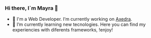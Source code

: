 ### Hi there, I`m Mayra 👋

- :cactus: I'm a Web Developer. I’m currently working on [Axedra](https://axedra.com/).
- :cactus: I’m currently learning new tecnologies. Here you can find my experiencies with diferents frameworks, !enjoy!
